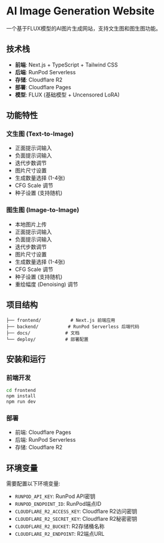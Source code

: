 # AI Image Generation Website

一个基于FLUX模型的AI图片生成网站，支持文生图和图生图功能。

## 技术栈

- **前端**: Next.js + TypeScript + Tailwind CSS
- **后端**: RunPod Serverless  
- **存储**: Cloudflare R2
- **部署**: Cloudflare Pages
- **模型**: FLUX (基础模型 + Uncensored LoRA)

## 功能特性

### 文生图 (Text-to-Image)
- 正面提示词输入
- 负面提示词输入  
- 迭代步数调节
- 图片尺寸设置
- 生成数量选择 (1-4张)
- CFG Scale 调节
- 种子设置 (支持随机)

### 图生图 (Image-to-Image)  
- 本地图片上传
- 正面提示词输入
- 负面提示词输入
- 迭代步数调节
- 图片尺寸设置  
- 生成数量选择 (1-4张)
- CFG Scale 调节
- 种子设置 (支持随机)
- 重绘幅度 (Denoising) 调节

## 项目结构

```
├── frontend/           # Next.js 前端应用
├── backend/           # RunPod Serverless 后端代码
├── docs/             # 文档
└── deploy/           # 部署配置
```

## 安装和运行

### 前端开发
```bash
cd frontend
npm install
npm run dev
```

### 部署
- 前端: Cloudflare Pages
- 后端: RunPod Serverless
- 存储: Cloudflare R2

## 环境变量

需要配置以下环境变量:
- `RUNPOD_API_KEY`: RunPod API密钥
- `RUNPOD_ENDPOINT_ID`: RunPod端点ID
- `CLOUDFLARE_R2_ACCESS_KEY`: Cloudflare R2访问密钥
- `CLOUDFLARE_R2_SECRET_KEY`: Cloudflare R2秘密密钥
- `CLOUDFLARE_R2_BUCKET`: R2存储桶名称
- `CLOUDFLARE_R2_ENDPOINT`: R2端点URL 